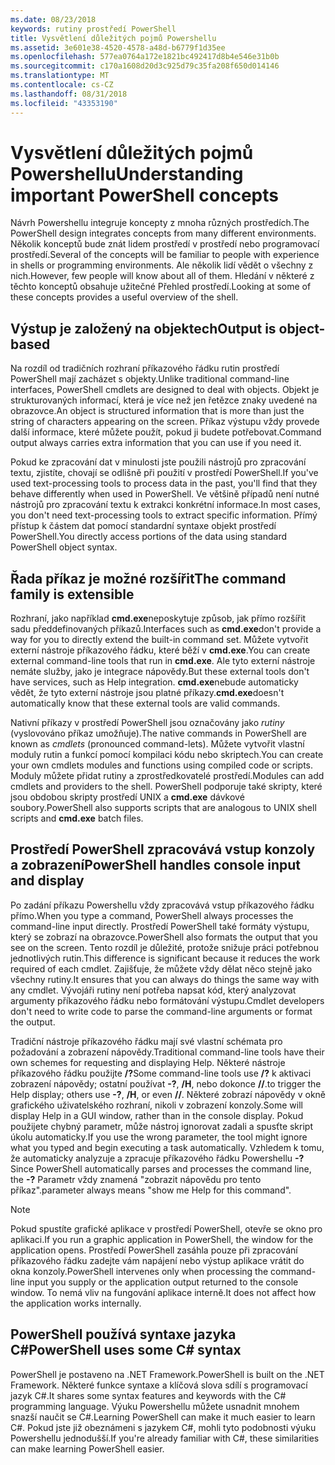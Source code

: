 ```yaml
---
ms.date: 08/23/2018
keywords: rutiny prostředí PowerShell
title: Vysvětlení důležitých pojmů Powershellu
ms.assetid: 3e601e38-4520-4578-a48d-b6779f1d35ee
ms.openlocfilehash: 577ea0764a172e1821bc492417d8b4e546e31b0b
ms.sourcegitcommit: c170a1608d20d3c925d79c35fa208f650d014146
ms.translationtype: MT
ms.contentlocale: cs-CZ
ms.lasthandoff: 08/31/2018
ms.locfileid: "43353190"
---
```

# <a name="understanding-important-powershell-concepts"></a><span data-ttu-id="07e0d-103">Vysvětlení důležitých pojmů Powershellu</span><span class="sxs-lookup"><span data-stu-id="07e0d-103">Understanding important PowerShell concepts</span></span>

<span data-ttu-id="07e0d-104">Návrh Powershellu integruje koncepty z mnoha různých prostředích.</span><span class="sxs-lookup"><span data-stu-id="07e0d-104">The PowerShell design integrates concepts from many different environments.</span></span> <span data-ttu-id="07e0d-105">Několik konceptů bude znát lidem prostředí v prostředí nebo programovací prostředí.</span><span class="sxs-lookup"><span data-stu-id="07e0d-105">Several of the concepts will be familiar to people with experience in shells or programming environments.</span></span> <span data-ttu-id="07e0d-106">Ale několik lidí vědět o všechny z nich.</span><span class="sxs-lookup"><span data-stu-id="07e0d-106">However, few people will know about all of them.</span></span> <span data-ttu-id="07e0d-107">Hledání v některé z těchto konceptů obsahuje užitečné Přehled prostředí.</span><span class="sxs-lookup"><span data-stu-id="07e0d-107">Looking at some of these concepts provides a useful overview of the shell.</span></span>

## <a name="output-is-object-based"></a><span data-ttu-id="07e0d-108">Výstup je založený na objektech</span><span class="sxs-lookup"><span data-stu-id="07e0d-108">Output is object-based</span></span>

<span data-ttu-id="07e0d-109">Na rozdíl od tradičních rozhraní příkazového řádku rutin prostředí PowerShell mají zacházet s objekty.</span><span class="sxs-lookup"><span data-stu-id="07e0d-109">Unlike traditional command-line interfaces, PowerShell cmdlets are designed to deal with objects.</span></span>
<span data-ttu-id="07e0d-110">Objekt je strukturovaných informací, která je více než jen řetězce znaky uvedené na obrazovce.</span><span class="sxs-lookup"><span data-stu-id="07e0d-110">An object is structured information that is more than just the string of characters appearing on the screen.</span></span> <span data-ttu-id="07e0d-111">Příkaz výstupu vždy provede další informace, které můžete použít, pokud ji budete potřebovat.</span><span class="sxs-lookup"><span data-stu-id="07e0d-111">Command output always carries extra information that you can use if you need it.</span></span>

<span data-ttu-id="07e0d-112">Pokud ke zpracování dat v minulosti jste použili nástrojů pro zpracování textu, zjistíte, chovají se odlišně při použití v prostředí PowerShell.</span><span class="sxs-lookup"><span data-stu-id="07e0d-112">If you've used text-processing tools to process data in the past, you'll find that they behave differently when used in PowerShell.</span></span> <span data-ttu-id="07e0d-113">Ve většině případů není nutné nástrojů pro zpracování textu k extrakci konkrétní informace.</span><span class="sxs-lookup"><span data-stu-id="07e0d-113">In most cases, you don't need text-processing tools to extract specific information.</span></span> <span data-ttu-id="07e0d-114">Přímý přístup k částem dat pomocí standardní syntaxe objekt prostředí PowerShell.</span><span class="sxs-lookup"><span data-stu-id="07e0d-114">You directly access portions of the data using standard PowerShell object syntax.</span></span>

## <a name="the-command-family-is-extensible"></a><span data-ttu-id="07e0d-115">Řada příkaz je možné rozšířit</span><span class="sxs-lookup"><span data-stu-id="07e0d-115">The command family is extensible</span></span>

<span data-ttu-id="07e0d-116">Rozhraní, jako například **cmd.exe**neposkytuje způsob, jak přímo rozšířit sadu předdefinovaných příkazů.</span><span class="sxs-lookup"><span data-stu-id="07e0d-116">Interfaces such as **cmd.exe**don't provide a way for you to directly extend the built-in command set.</span></span> <span data-ttu-id="07e0d-117">Můžete vytvořit externí nástroje příkazového řádku, které běží v **cmd.exe**.</span><span class="sxs-lookup"><span data-stu-id="07e0d-117">You can create external command-line tools that run in **cmd.exe**.</span></span> <span data-ttu-id="07e0d-118">Ale tyto externí nástroje nemáte služby, jako je integrace nápovědy.</span><span class="sxs-lookup"><span data-stu-id="07e0d-118">But these external tools don't have services, such as Help integration.</span></span> <span data-ttu-id="07e0d-119">**cmd.exe**nebude automaticky vědět, že tyto externí nástroje jsou platné příkazy.</span><span class="sxs-lookup"><span data-stu-id="07e0d-119">**cmd.exe**doesn't automatically know that these external tools are valid commands.</span></span>

<span data-ttu-id="07e0d-120">Nativní příkazy v prostředí PowerShell jsou označovány jako *rutiny* (vyslovováno příkaz umožňuje).</span><span class="sxs-lookup"><span data-stu-id="07e0d-120">The native commands in PowerShell are known as *cmdlets* (pronounced command-lets).</span></span> <span data-ttu-id="07e0d-121">Můžete vytvořit vlastní moduly rutin a funkcí pomocí kompilaci kódu nebo skriptech.</span><span class="sxs-lookup"><span data-stu-id="07e0d-121">You can create your own cmdlets modules and functions using compiled code or scripts.</span></span> <span data-ttu-id="07e0d-122">Moduly můžete přidat rutiny a zprostředkovatelé prostředí.</span><span class="sxs-lookup"><span data-stu-id="07e0d-122">Modules can add cmdlets and providers to the shell.</span></span> <span data-ttu-id="07e0d-123">PowerShell podporuje také skripty, které jsou obdobou skripty prostředí UNIX a **cmd.exe** dávkové soubory.</span><span class="sxs-lookup"><span data-stu-id="07e0d-123">PowerShell also supports scripts that are analogous to UNIX shell scripts and **cmd.exe** batch files.</span></span>

## <a name="powershell-handles-console-input-and-display"></a><span data-ttu-id="07e0d-124">Prostředí PowerShell zpracovává vstup konzoly a zobrazení</span><span class="sxs-lookup"><span data-stu-id="07e0d-124">PowerShell handles console input and display</span></span>

<span data-ttu-id="07e0d-125">Po zadání příkazu Powershellu vždy zpracovává vstup příkazového řádku přímo.</span><span class="sxs-lookup"><span data-stu-id="07e0d-125">When you type a command, PowerShell always processes the command-line input directly.</span></span> <span data-ttu-id="07e0d-126">Prostředí PowerShell také formáty výstupu, který se zobrazí na obrazovce.</span><span class="sxs-lookup"><span data-stu-id="07e0d-126">PowerShell also formats the output that you see on the screen.</span></span> <span data-ttu-id="07e0d-127">Tento rozdíl je důležité, protože snižuje práci potřebnou jednotlivých rutin.</span><span class="sxs-lookup"><span data-stu-id="07e0d-127">This difference is significant because it reduces the work required of each cmdlet.</span></span> <span data-ttu-id="07e0d-128">Zajišťuje, že můžete vždy dělat něco stejně jako všechny rutiny.</span><span class="sxs-lookup"><span data-stu-id="07e0d-128">It ensures that you can always do things the same way with any cmdlet.</span></span> <span data-ttu-id="07e0d-129">Vývojáři rutiny není potřeba napsat kód, který analyzovat argumenty příkazového řádku nebo formátování výstupu.</span><span class="sxs-lookup"><span data-stu-id="07e0d-129">Cmdlet developers don't need to write code to parse the command-line arguments or format the output.</span></span>

<span data-ttu-id="07e0d-130">Tradiční nástroje příkazového řádku mají své vlastní schémata pro požadování a zobrazení nápovědy.</span><span class="sxs-lookup"><span data-stu-id="07e0d-130">Traditional command-line tools have their own schemes for requesting and displaying Help.</span></span> <span data-ttu-id="07e0d-131">Některé nástroje příkazového řádku použijte **/?**</span><span class="sxs-lookup"><span data-stu-id="07e0d-131">Some command-line tools use **/?**</span></span> <span data-ttu-id="07e0d-132">k aktivaci zobrazení nápovědy; ostatní používat **-?**, **/H**, nebo dokonce **//**.</span><span class="sxs-lookup"><span data-stu-id="07e0d-132">to trigger the Help display; others use **-?**, **/H**, or even **//**.</span></span> <span data-ttu-id="07e0d-133">Některé zobrazí nápovědy v okně grafického uživatelského rozhraní, nikoli v zobrazení konzoly.</span><span class="sxs-lookup"><span data-stu-id="07e0d-133">Some will display Help in a GUI window, rather than in the console display.</span></span> <span data-ttu-id="07e0d-134">Pokud použijete chybný parametr, může nástroj ignorovat zadali a spusťte skript úkolu automaticky.</span><span class="sxs-lookup"><span data-stu-id="07e0d-134">If you use the wrong parameter, the tool might ignore what you typed and begin executing a task automatically.</span></span>
<span data-ttu-id="07e0d-135">Vzhledem k tomu, že automaticky analyzuje a zpracuje příkazového řádku Powershellu **-?**</span><span class="sxs-lookup"><span data-stu-id="07e0d-135">Since PowerShell automatically parses and processes the command line, the **-?**</span></span> <span data-ttu-id="07e0d-136">Parametr vždy znamená "zobrazit nápovědu pro tento příkaz".</span><span class="sxs-lookup"><span data-stu-id="07e0d-136">parameter always means "show me Help for this command".</span></span>

> [!NOTE]
> <span data-ttu-id="07e0d-137">Pokud spustíte grafické aplikace v prostředí PowerShell, otevře se okno pro aplikaci.</span><span class="sxs-lookup"><span data-stu-id="07e0d-137">If you run a graphic application in PowerShell, the window for the application opens.</span></span>
> <span data-ttu-id="07e0d-138">Prostředí PowerShell zasáhla pouze při zpracování příkazového řádku zadejte vám napájení nebo výstup aplikace vrátit do okna konzoly.</span><span class="sxs-lookup"><span data-stu-id="07e0d-138">PowerShell intervenes only when processing the command-line input you supply or the application output returned to the console window.</span></span> <span data-ttu-id="07e0d-139">To nemá vliv na fungování aplikace interně.</span><span class="sxs-lookup"><span data-stu-id="07e0d-139">It does not affect how the application works internally.</span></span>

## <a name="powershell-uses-some-c-syntax"></a><span data-ttu-id="07e0d-140">PowerShell používá syntaxe jazyka C#</span><span class="sxs-lookup"><span data-stu-id="07e0d-140">PowerShell uses some C# syntax</span></span>

<span data-ttu-id="07e0d-141">PowerShell je postaveno na .NET Framework.</span><span class="sxs-lookup"><span data-stu-id="07e0d-141">PowerShell is built on the .NET Framework.</span></span> <span data-ttu-id="07e0d-142">Některé funkce syntaxe a klíčová slova sdílí s programovací jazyk C#.</span><span class="sxs-lookup"><span data-stu-id="07e0d-142">It shares some syntax features and keywords with the C# programming language.</span></span> <span data-ttu-id="07e0d-143">Výuku Powershellu můžete usnadnit mnohem snazší naučit se C#.</span><span class="sxs-lookup"><span data-stu-id="07e0d-143">Learning PowerShell can make it much easier to learn C#.</span></span> <span data-ttu-id="07e0d-144">Pokud jste již obeznámeni s jazykem C#, mohli tyto podobnosti výuku Powershellu jednodušší.</span><span class="sxs-lookup"><span data-stu-id="07e0d-144">If you're already familiar with C#, these similarities can make learning PowerShell easier.</span></span>